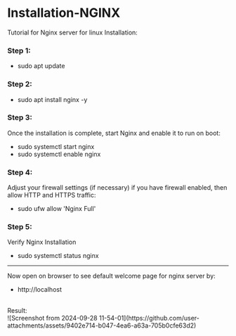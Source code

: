 # Installation-NGINX
Tutorial for Nginx server for linux
Installation:
### Step 1:
* sudo apt update
### Step 2:
* sudo apt install nginx -y
### Step 3:
Once the installation is complete, start Nginx and enable it to run on boot:
<br>
* sudo systemctl start nginx
* sudo systemctl enable nginx
### Step 4:
Adjust your firewall settings (if necessary)
if you have firewall enabled, then allow HTTP and HTTPS traffic:
<br>
* sudo ufw allow 'Nginx Full'
### Step 5:
Verify Nginx Installation
<br>
* sudo systemctl status nginx
**************************************
Now open on browser to see default welcome page for nginx server by:
<br>
* http://localhost
<br>
Result:
<br>
![Screenshot from 2024-09-28 11-54-01](https://github.com/user-attachments/assets/9402e714-b047-4ea6-a63a-705b0cfe63d2)

